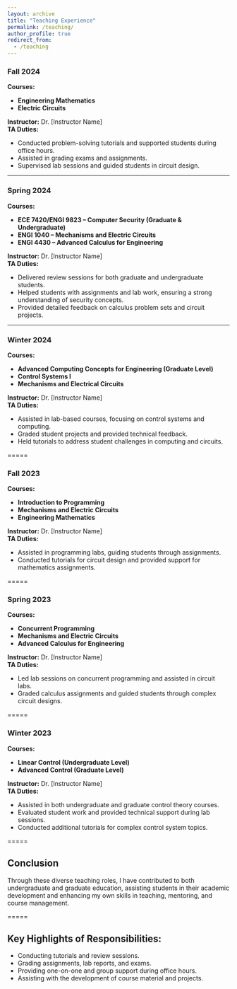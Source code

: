 ```yaml
---
layout: archive
title: "Teaching Experience"
permalink: /teaching/
author_profile: true
redirect_from:
  - /teaching
---
```



### Fall 2024
**Courses:**
- **Engineering Mathematics**  
- **Electric Circuits**  

**Instructor:** Dr. [Instructor Name]  
**TA Duties:**
- Conducted problem-solving tutorials and supported students during office hours.
- Assisted in grading exams and assignments.
- Supervised lab sessions and guided students in circuit design.

---

### Spring 2024
**Courses:**
- **ECE 7420/ENGI 9823 – Computer Security (Graduate & Undergraduate)**  
- **ENGI 1040 – Mechanisms and Electric Circuits**  
- **ENGI 4430 – Advanced Calculus for Engineering**  

**Instructor:** Dr. [Instructor Name]  
**TA Duties:**
- Delivered review sessions for both graduate and undergraduate students.
- Helped students with assignments and lab work, ensuring a strong understanding of security concepts.
- Provided detailed feedback on calculus problem sets and circuit projects.
  
---

### Winter 2024
**Courses:**
- **Advanced Computing Concepts for Engineering (Graduate Level)**  
- **Control Systems I**  
- **Mechanisms and Electrical Circuits**  

**Instructor:** Dr. [Instructor Name]  
**TA Duties:**
- Assisted in lab-based courses, focusing on control systems and computing.
- Graded student projects and provided technical feedback.
- Held tutorials to address student challenges in computing and circuits.


=====

### Fall 2023
**Courses:**
- **Introduction to Programming**  
- **Mechanisms and Electric Circuits**  
- **Engineering Mathematics**  

**Instructor:** Dr. [Instructor Name]  
**TA Duties:**
- Assisted in programming labs, guiding students through assignments.
- Conducted tutorials for circuit design and provided support for mathematics assignments.
  

=====

### Spring 2023
**Courses:**
- **Concurrent Programming**  
- **Mechanisms and Electric Circuits**  
- **Advanced Calculus for Engineering**  

**Instructor:** Dr. [Instructor Name]  
**TA Duties:**
- Led lab sessions on concurrent programming and assisted in circuit labs.
- Graded calculus assignments and guided students through complex circuit designs.


=====

### Winter 2023
**Courses:**
- **Linear Control (Undergraduate Level)**  
- **Advanced Control (Graduate Level)**  

**Instructor:** Dr. [Instructor Name]  
**TA Duties:**
- Assisted in both undergraduate and graduate control theory courses.
- Evaluated student work and provided technical support during lab sessions.
- Conducted additional tutorials for complex control system topics.


=====

## Conclusion

Through these diverse teaching roles, I have contributed to both undergraduate and graduate education, assisting students in their academic development and enhancing my own skills in teaching, mentoring, and course management.


=====

## Key Highlights of Responsibilities:

- Conducting tutorials and review sessions.
- Grading assignments, lab reports, and exams.
- Providing one-on-one and group support during office hours.
- Assisting with the development of course material and projects.
